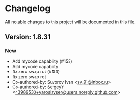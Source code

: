 # Changelog

All notable changes to this project will be documented in this file.

## Version: 1.8.31

### New
 - Add mycode capability (#152)
 - Add mycode capability
 - fix zero swap rot (#153)
 - fix zero swap rot
 - Co-authored-by: Suvorov Ivan &lt;sv_91@inbox.ru&gt;
 - Co-authored-by: SergeyY &lt;43989533+yaroslavser@users.noreply.github.com&gt;



